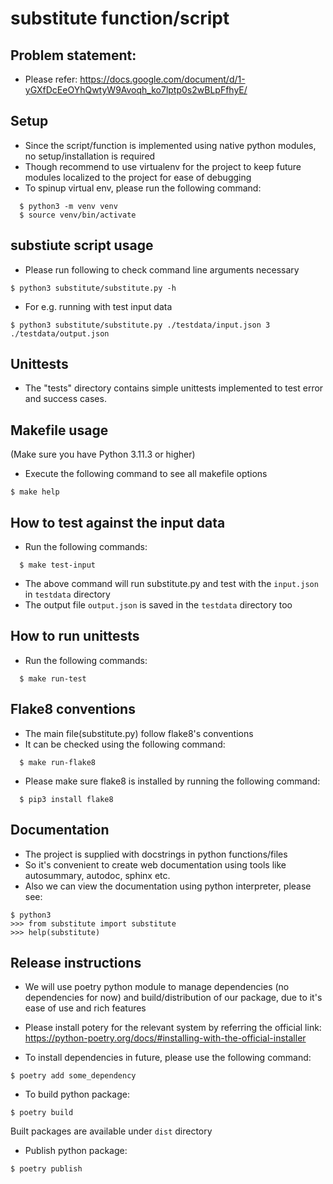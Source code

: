 # substitute function/script

## Problem statement:

- Please refer: https://docs.google.com/document/d/1-yGXfDcEeOYhQwtyW9Avoqh_ko7lptp0s2wBLpFfhyE/

## Setup

- Since the script/function is implemented using native python modules, no setup/installation is
  required
- Though recommend to use virtualenv for the project to keep future modules localized to the project for ease of debugging
- To spinup virtual env, please run the following command:

```
  $ python3 -m venv venv
  $ source venv/bin/activate
```

## substiute script usage

- Please run following to check command line arguments necessary

```
$ python3 substitute/substitute.py -h
```

- For e.g. running with test input data

```
$ python3 substitute/substitute.py ./testdata/input.json 3 ./testdata/output.json
```

## Unittests

- The "tests" directory contains simple unittests implemented to test error and success
  cases.

## Makefile usage

(Make sure you have Python 3.11.3 or higher)

- Execute the following command to see all makefile options

```
$ make help
```

## How to test against the input data

- Run the following commands:

```
  $ make test-input
```

- The above command will run substitute.py and
  test with the `input.json` in `testdata` directory
- The output file `output.json` is saved in the `testdata` directory too

## How to run unittests

- Run the following commands:

```
  $ make run-test
```

## Flake8 conventions

- The main file(substitute.py) follow flake8's conventions
- It can be checked using the following command:

```
  $ make run-flake8
```

- Please make sure flake8 is installed by running the following command:

```
  $ pip3 install flake8
```

## Documentation

- The project is supplied with docstrings in python functions/files
- So it's convenient to create web documentation using tools like autosummary, autodoc, sphinx etc.
- Also we can view the documentation using python interpreter, please see:

```
$ python3
>>> from substitute import substitute
>>> help(substitute)
```

## Release instructions

- We will use poetry python module to manage dependencies (no dependencies for now) and build/distribution of our package, due to it's ease of use and rich features
- Please install potery for the relevant system by referring the official link: https://python-poetry.org/docs/#installing-with-the-official-installer

- To install dependencies in future, please use the following command:

```
$ poetry add some_dependency
```

- To build python package:

```
$ poetry build
```

Built packages are available under `dist` directory

- Publish python package:

```
$ poetry publish
```
